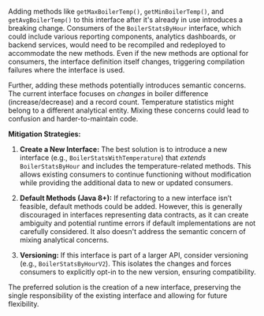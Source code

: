 Adding methods like `getMaxBoilerTemp()`, `getMinBoilerTemp()`, and `getAvgBoilerTemp()` to this interface after it's already in use introduces a breaking change. Consumers of the `BoilerStatsByHour` interface, which could include various reporting components, analytics dashboards, or backend services, would need to be recompiled and redeployed to accommodate the new methods.  Even if the new methods are optional for consumers, the interface definition itself changes, triggering compilation failures where the interface is used.

Further, adding these methods potentially introduces semantic concerns. The current interface focuses on *changes* in boiler difference (increase/decrease) and a record count. Temperature statistics might belong to a different analytical entity.  Mixing these concerns could lead to confusion and harder-to-maintain code.

**Mitigation Strategies:**

1. **Create a New Interface:** The best solution is to introduce a new interface (e.g., `BoilerStatsWithTemperature`) that *extends* `BoilerStatsByHour` and includes the temperature-related methods. This allows existing consumers to continue functioning without modification while providing the additional data to new or updated consumers.

2. **Default Methods (Java 8+):** If refactoring to a new interface isn’t feasible, default methods could be added. However, this is generally discouraged in interfaces representing data contracts, as it can create ambiguity and potential runtime errors if default implementations are not carefully considered.  It also doesn't address the semantic concern of mixing analytical concerns.

3. **Versioning:**  If this interface is part of a larger API, consider versioning (e.g., `BoilerStatsByHourV2`). This isolates the changes and forces consumers to explicitly opt-in to the new version, ensuring compatibility.

The preferred solution is the creation of a new interface, preserving the single responsibility of the existing interface and allowing for future flexibility.